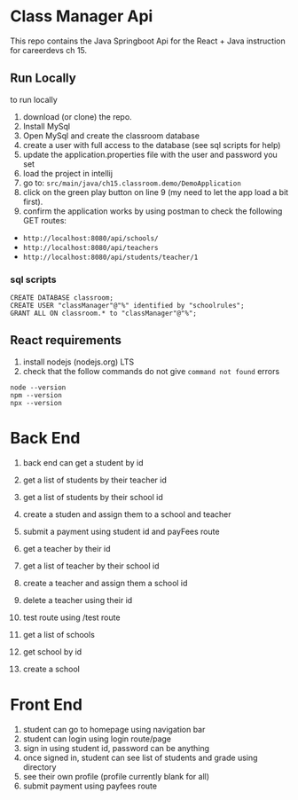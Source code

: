
# Class Manager Api

This repo contains the Java Springboot Api for the React + Java 
instruction for careerdevs ch 15.

## Run Locally

to run locally 
1. download (or clone) the repo.
2. Install MySql
3. Open MySql and create the classroom database
4. create a user with full access to the database (see sql scripts for help)
5. update the application.properties file with the user and password you set 
6. load the project in intellij
7. go to: `src/main/java/ch15.classroom.demo/DemoApplication`
8. click on the green play button on line 9 (my need to let the app load a bit first).
9. confirm the application works by using postman to check the following GET routes:

* `http://localhost:8080/api/schools/`
* `http://localhost:8080/api/teachers`
* `http://localhost:8080/api/students/teacher/1`

### sql scripts
```
CREATE DATABASE classroom;
CREATE USER "classManager"@"%" identified by "schoolrules";
GRANT ALL ON classroom.* to "classManager"@"%";
```

## React requirements
1. install nodejs (nodejs.org) LTS
2. check that the follow commands do not give `command not found` errors
```shell
node --version
npm --version
npx --version
```

# Back End
1. back end can get a student by id
2. get a list of students by their teacher id
3. get a list of students by their school id
4. create a studen and assign them to a school and teacher
5. submit a payment using student id and payFees route

6. get a teacher by their id
7. get a list of teacher by their school id
8. create a teacher and assign them a school id
9. delete a teacher using their id

10. test route using /test route
11. get a list of schools
12. get school by id
13. create a school

# Front End
1. student can go to homepage using navigation bar
2. student can login using login route/page
3. sign in using student id, password can be anything
4. once signed in, student can see list of students and grade using directory
5. see their own profile (profile currently blank for all)
6. submit payment using payfees route
